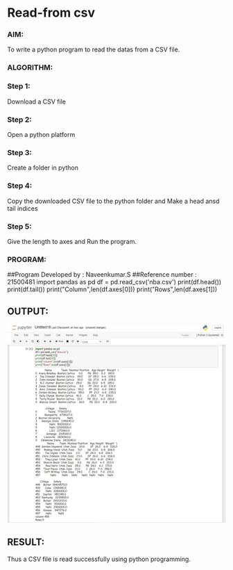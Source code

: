 # Read-from csv

### AIM:
To write a python program to read the datas from a CSV file.

### ALGORITHM:
### Step 1:
Download a CSV file

### Step 2:
Open a python platform

### Step 3:
Create a folder in python

### Step 4:
Copy the downloaded CSV file to the python folder and Make a head ansd tail indices 

### Step 5:
 Give the length to axes and Run the program.

### PROGRAM:
##Program Developed by : Naveenkumar.S
##Reference number : 21500481
import pandas as pd
df = pd.read_csv('nba.csv')
print(df.head())
print(df.tail())
print("Column",len(df.axes[0]))
print("Rows",len(df.axes[1]))
## OUTPUT:
![OUTPUT](./TXT.jpg)
## RESULT:
Thus a CSV file is read successfully using python programming.